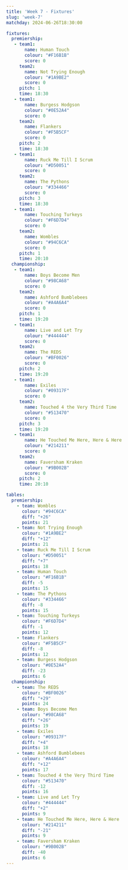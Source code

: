 ```yaml
---
title: 'Week 7 - Fixtures'
slug: 'week-7'
matchday: 2024-06-26T18:30:00

fixtures:
  premiership:
   - team1:
       name: Human Touch
       colour: "#F16B1B"
       score: 0
     team2:
       name: Not Trying Enough
       colour: "#1A9BE2"
       score: 0
     pitch: 1
     time: 18:30
   - team1:
       name: Burgess Hodgson
       colour: "#0E52A4"
       score: 0
     team2:
       name: Flankers
       colour: "#F5B5CF"
       score: 0
     pitch: 2
     time: 18:30
   - team1:
       name: Ruck Me Till I Scrum
       colour: "#D50051"
       score: 0
     team2:
       name: The Pythons
       colour: "#334466"
       score: 0
     pitch: 3
     time: 18:30
   - team1:
       name: Touching Turkeys
       colour: "#F6D7D4"
       score: 0
     team2:
       name: Wombles
       colour: "#94C6CA"
       score: 0
     pitch: 1
     time: 20:10
  championship:
   - team1:
       name: Boys Become Men
       colour: "#98CA68"
       score: 0
     team2:
       name: Ashford Bumblebees
       colour: "#A4A6A4"
       score: 0
     pitch: 1
     time: 19:20
   - team1:
       name: Live and Let Try
       colour: "#444444"
       score: 0
     team2:
       name: The REDS
       colour: "#BF0026"
       score: 0
     pitch: 2
     time: 19:20
   - team1:
       name: Exiles
       colour: "#09317F"
       score: 0
     team2:
       name: Touched 4 the Very Third Time
       colour: "#513470"
       score: 0
     pitch: 3
     time: 19:20
   - team1:
       name: He Touched Me Here, Here & Here
       colour: "#214211"
       score: 0
     team2:
       name: Faversham Kraken
       colour: "#9B002B"
       score: 0
     pitch: 2
     time: 20:10

tables:
  premiership:
    - team: Wombles
      colour: "#94C6CA"
      diff: "+26"
      points: 21
    - team: Not Trying Enough
      colour: "#1A9BE2"
      diff: "+12"
      points: 21
    - team: Ruck Me Till I Scrum
      colour: "#D50051"
      diff: "+7"
      points: 18
    - team: Human Touch
      colour: "#F16B1B"
      diff: -5
      points: 15
    - team: The Pythons
      colour: "#334466"
      diff: -8
      points: 15
    - team: Touching Turkeys
      colour: "#F6D7D4"
      diff: -1
      points: 12
    - team: Flankers
      colour: "#F5B5CF"
      diff: -8
      points: 12
    - team: Burgess Hodgson
      colour: "#0E52A4"
      diff: -23
      points: 6
  championship:
    - team: The REDS
      colour: "#BF0026"
      diff: "+29"
      points: 24
    - team: Boys Become Men
      colour: "#98CA68"
      diff: "+26"
      points: 19
    - team: Exiles
      colour: "#09317F"
      diff: "+4"
      points: 18
    - team: Ashford Bumblebees
      colour: "#A4A6A4"
      diff: "+12"
      points: 17
    - team: Touched 4 the Very Third Time
      colour: "#513470"
      diff: -12
      points: 16
    - team: Live and Let Try
      colour: "#444444"
      diff: "+2"
      points: 9
    - team: He Touched Me Here, Here & Here
      colour: "#214211"
      diff: "-21"
      points: 9
    - team: Faversham Kraken
      colour: "#9B002B"
      diff: -40
      points: 6
---
```


